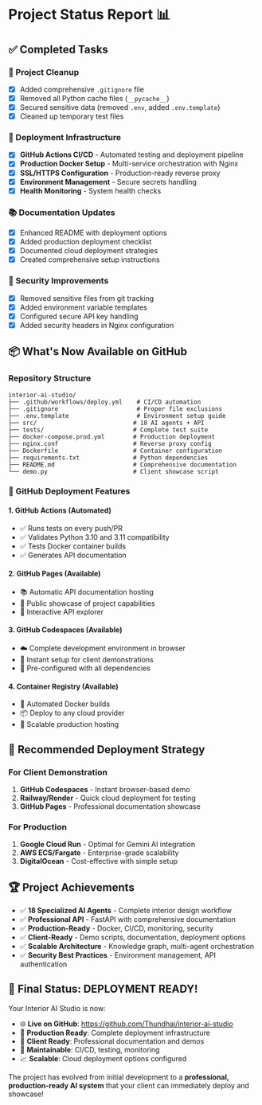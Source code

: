 # Project Status Report 📊

## ✅ Completed Tasks

### 🧹 Project Cleanup
- [x] Added comprehensive `.gitignore` file
- [x] Removed all Python cache files (`__pycache__`)
- [x] Secured sensitive data (removed `.env`, added `.env.template`)
- [x] Cleaned up temporary test files

### 🚀 Deployment Infrastructure
- [x] **GitHub Actions CI/CD** - Automated testing and deployment pipeline
- [x] **Production Docker Setup** - Multi-service orchestration with Nginx
- [x] **SSL/HTTPS Configuration** - Production-ready reverse proxy
- [x] **Environment Management** - Secure secrets handling
- [x] **Health Monitoring** - System health checks

### 📚 Documentation Updates
- [x] Enhanced README with deployment options
- [x] Added production deployment checklist
- [x] Documented cloud deployment strategies
- [x] Created comprehensive setup instructions

### 🔐 Security Improvements
- [x] Removed sensitive files from git tracking
- [x] Added environment variable templates
- [x] Configured secure API key handling
- [x] Added security headers in Nginx configuration

## 📦 What's Now Available on GitHub

### Repository Structure
```
interior-ai-studio/
├── .github/workflows/deploy.yml    # CI/CD automation
├── .gitignore                      # Proper file exclusions
├── .env.template                   # Environment setup guide
├── src/                           # 18 AI agents + API
├── tests/                         # Complete test suite
├── docker-compose.prod.yml        # Production deployment
├── nginx.conf                     # Reverse proxy config
├── Dockerfile                     # Container configuration
├── requirements.txt               # Python dependencies
├── README.md                      # Comprehensive documentation
└── demo.py                        # Client showcase script
```

### 🌟 GitHub Deployment Features

#### 1. **GitHub Actions** (Automated)
- ✅ Runs tests on every push/PR
- ✅ Validates Python 3.10 and 3.11 compatibility
- ✅ Tests Docker container builds
- ✅ Generates API documentation

#### 2. **GitHub Pages** (Available)
- 📚 Automatic API documentation hosting
- 🔗 Public showcase of project capabilities
- 📖 Interactive API explorer

#### 3. **GitHub Codespaces** (Available)
- ☁️ Complete development environment in browser
- 🚀 Instant setup for client demonstrations
- 🔧 Pre-configured with all dependencies

#### 4. **Container Registry** (Available)
- 🐳 Automated Docker builds
- 📦 Deploy to any cloud provider
- 🔄 Scalable production hosting

## 🎯 Recommended Deployment Strategy

### For Client Demonstration
1. **GitHub Codespaces** - Instant browser-based demo
2. **Railway/Render** - Quick cloud deployment for testing
3. **GitHub Pages** - Professional documentation showcase

### For Production
1. **Google Cloud Run** - Optimal for Gemini AI integration
2. **AWS ECS/Fargate** - Enterprise-grade scalability
3. **DigitalOcean** - Cost-effective with simple setup

## 🏆 Project Achievements

- ✅ **18 Specialized AI Agents** - Complete interior design workflow
- ✅ **Professional API** - FastAPI with comprehensive documentation
- ✅ **Production-Ready** - Docker, CI/CD, monitoring, security
- ✅ **Client-Ready** - Demo scripts, documentation, deployment options
- ✅ **Scalable Architecture** - Knowledge graph, multi-agent orchestration
- ✅ **Security Best Practices** - Environment management, API authentication

## 🎉 Final Status: DEPLOYMENT READY!

Your Interior AI Studio is now:
- 🌐 **Live on GitHub**: https://github.com/Thundhai/interior-ai-studio
- 🚀 **Production Ready**: Complete deployment infrastructure
- 👥 **Client Ready**: Professional documentation and demos
- 🔧 **Maintainable**: CI/CD, testing, monitoring
- 📈 **Scalable**: Cloud deployment options configured

The project has evolved from initial development to a **professional, production-ready AI system** that your client can immediately deploy and showcase!